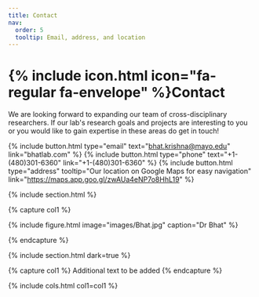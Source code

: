 ```yaml
---
title: Contact
nav:
  order: 5
  tooltip: Email, address, and location
---
```


# {% include icon.html icon="fa-regular fa-envelope" %}Contact

We are looking forward to expanding our team of cross-disciplinary researchers. If our lab's research goals and projects are interesting to you or you would like to gain expertise in these areas do get in touch!

{%
  include button.html
  type="email"
  text="bhat.krishna@mayo.edu"
  link="bhatlab.com"
%}
{%
  include button.html
  type="phone"
  text="+1-(480)301-6360"
  link="+1-(480)301-6360"
%}
{%
  include button.html
  type="address"
  tooltip="Our location on Google Maps for easy navigation"
  link="https://maps.app.goo.gl/zwAUa4eNP7o8HhL19"
%}

{% include section.html %}

{% capture col1 %}

{%
  include figure.html
  image="images/Bhat.jpg"
  caption="Dr Bhat"
%}

{% endcapture %}

{% include section.html dark=true %}

{% capture col1 %}
Additional text to be added
{% endcapture %}


{% include cols.html col1=col1 %}

